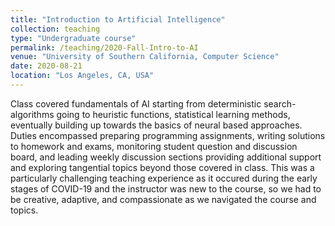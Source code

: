 ```yaml
---
title: "Introduction to Artificial Intelligence"
collection: teaching
type: "Undergraduate course"
permalink: /teaching/2020-Fall-Intro-to-AI
venue: "University of Southern California, Computer Science"
date: 2020-08-21
location: "Los Angeles, CA, USA"
---
```


Class covered fundamentals of AI starting from deterministic search-algorithms going to heuristic functions, statistical
learning methods, eventually building up towards the basics of neural based approaches. Duties encompassed preparing 
programming assignments, writing solutions to homework and exams, monitoring student question and discussion board, and 
leading weekly discussion sections providing additional support and exploring tangential topics beyond those covered in
class. This was a particularly challenging teaching experience as it occured during the early stages of COVID-19 and the
instructor was new to the course, so we had to be creative, adaptive, and compassionate as we navigated the course and topics.